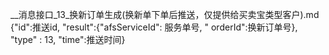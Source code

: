 __消息接口_13_换新订单生成(换新单下单后推送，仅提供给买卖宝类型客户).md
{"id":推送id, "result":{"afsServiceId": 服务单号, " orderId":换新订单号}, "type" : 13, "time":推送时间}